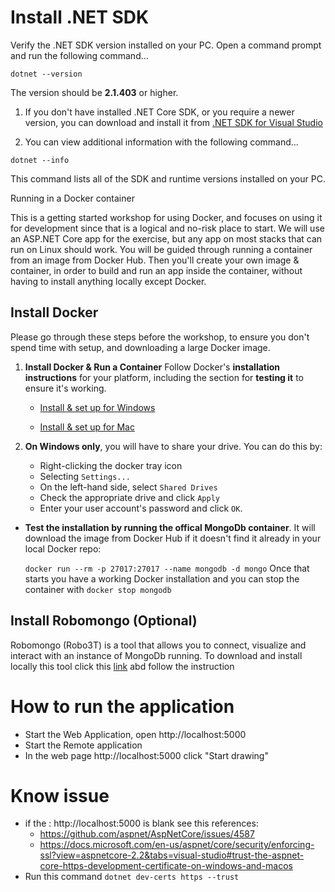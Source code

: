 # Install .NET SDK

Verify the .NET SDK version installed on your PC. Open a command prompt and run the following command...

```dotnet --version```

The version should be **2.1.403** or higher.

1. If you don't have installed .NET Core SDK, or you require a newer version, you can download and install it from [.NET SDK for Visual Studio](https://www.microsoft.com/net/download/visual-studio-sdks)

2. You can view additional information with the following command...

```dotnet --info```

This command lists all of the SDK and runtime versions installed on your PC.


 Running in a Docker container

This is a getting started workshop for using Docker, and focuses on using it for development since that is a logical and no-risk place to start. We will use an ASP.NET Core app for the exercise, but any app on most stacks that can run on Linux should work. You will be guided through running a container from an image from Docker Hub. Then you'll create your own image & container, in order to build and run an app inside the container, without having to install anything locally except Docker.



## Install Docker

Please go through these steps before the workshop, to ensure you don't spend time with setup, and downloading a large Docker image.

1. **Install Docker & Run a Container** Follow Docker's **installation instructions** for your platform, including the section for **testing it** to ensure it's working.

    - [Install & set up for Windows](https://store.docker.com/editions/community/docker-ce-desktop-windows?tab=description)

    - [Install & set up for Mac](https://store.docker.com/editions/community/docker-ce-desktop-mac?tab=description)

1. **On Windows only**, you will have to share your drive. You can do this by:

    - Right-clicking the docker tray icon
    - Selecting `Settings...`
    - On the left-hand side, select `Shared Drives`
    - Check the appropriate drive and click `Apply`
    - Enter your user account's password and click `OK`.

- **Test the installation by running the offical MongoDb container**. It will download the image from Docker Hub if it doesn't find it already in your local Docker repo:

    `docker run --rm -p 27017:27017 --name mongodb -d mongo`
 Once that starts you have a working Docker installation and you can stop the container with 
    `docker stop mongodb`

## Install Robomongo (Optional)

Robomongo (Robo3T) is a tool that allows you to connect, visualize and interact with an instance of MongoDb running. To download and install locally this tool click this [link](https://robomongo.org/download) abd follow the instruction

# How to run the application 
- Start the Web Application, open http://localhost:5000
- Start the Remote application
- In the web page http://localhost:5000 click "Start drawing"

# Know issue
- if the : http://localhost:5000 is blank see this references: 
	- https://github.com/aspnet/AspNetCore/issues/4587 
	- https://docs.microsoft.com/en-us/aspnet/core/security/enforcing-ssl?view=aspnetcore-2.2&tabs=visual-studio#trust-the-aspnet-core-https-development-certificate-on-windows-and-macos
- Run this command  `dotnet dev-certs https --trust`

